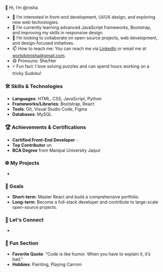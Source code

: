 👋 Hi, I’m @nisha

- 👀 I’m interested in front-end development, UI/UX design, and exploring new web technologies.
- 🌱 I’m currently learning advanced JavaScript frameworks, Bootstrap, and improving my skills in responsive design.
- 💞️ I’m looking to collaborate on open-source projects, web development, and design-focused initiatives.
- 📫 How to reach me: You can reach me via [LinkedIn](https://www.linkedin.com/in/nisha-kumari-38343a313) or email me at [workdotnisha@gmail.com](mailto:workdotnisha@gmail.com).
- 😄 Pronouns: She/Her
- ⚡ Fun fact: I love solving puzzles and can spend hours working on a tricky Sudoku!

### 🛠️ Skills & Technologies
- **Languages**: HTML, CSS, JavaScript, Python
- **Frameworks/Libraries**: Bootstrap, React
- **Tools**: Git, Visual Studio Code, Figma
- **Databases**: MySQL

### 🏆 Achievements & Certifications
- **Certified Front-End Developer** - 
- **Top Contributor** on
- **BCA Degree** from Manipal University Jaipur

### 🌐 My Projects
- 

### 🎯 Goals
- **Short-term**: Master React and build a comprehensive portfolio.
- **Long-term**: Become a full-stack developer and contribute to large-scale open-source projects.

### 💬 Let's Connect
- 
  
### 🎉 Fun Section
- **Favorite Quote**: "Code is like humor. When you have to explain it, it’s bad."
- **Hobbies**: Painting, Playing Carrom

